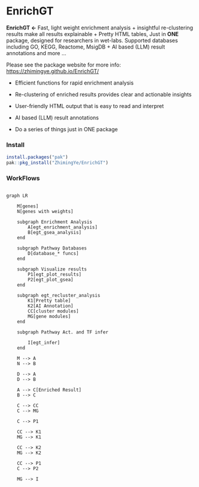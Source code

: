 

# EnrichGT 

**EnrichGT \<-** Fast, light weight enrichment analysis + insightful re-clustering results make all results explainable + Pretty HTML tables, Just in **ONE** package, designed for researchers in wet-labs. Supported databases including GO, KEGG, Reactome, MsigDB + AI based (LLM) result annotations and more ... 


Please see the package website for more info: <https://zhimingye.github.io/EnrichGT/>

- Efficient functions for rapid enrichment analysis

- Re-clustering of enriched results provides clear and actionable insights

- User-friendly HTML output that is easy to read and interpret

- AI based (LLM) result annotations

- Do a series of things just in ONE package



### Install

``` r
install.packages("pak")
pak::pkg_install("ZhimingYe/EnrichGT")
```

### WorkFlows

``` mermaid

graph LR
    
    M[genes]
    N[genes with weights]
    
    subgraph Enrichment Analysis
        A[egt_enrichment_analysis]
        B[egt_gsea_analysis]
    end

    subgraph Pathway Databases
        D[database_* funcs]
    end

    subgraph Visualize results
        P1[egt_plot_results]
        P2[egt_plot_gsea]
    end

    subgraph egt_recluster_analysis
        K1[Pretty table]
        K2[AI Annotation]
        CC[cluster modules]
        MG[gene modules]
    end

    subgraph Pathway Act. and TF infer 
        
        I[egt_infer]
    end
    
    M --> A
    N --> B
    
    D --> A
    D --> B
    
    A --> C[Enriched Result]
    B --> C

    C --> CC
    C --> MG

    C --> P1

    CC --> K1
    MG --> K1

    CC --> K2
    MG --> K2

    CC --> P1
    C --> P2

    MG --> I


```
